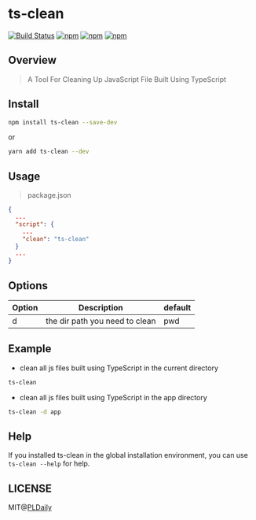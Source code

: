 # ts-clean

[![Build Status](https://travis-ci.org/PLDaily/ts-clean.svg?branch=master)](https://travis-ci.org/PLDaily/ts-clean)
[![npm](https://img.shields.io/npm/v/ts-clean.svg)](https://www.npmjs.com/package/ts-clean)
[![npm](https://img.shields.io/npm/dt/ts-clean.svg)](https://www.npmjs.com/package/ts-clean)
[![npm](https://img.shields.io/npm/l/ts-clean.svg)](https://www.npmjs.com/package/ts-clean)

## Overview

> A Tool For Cleaning Up JavaScript File Built Using TypeScript

## Install

```sh
npm install ts-clean --save-dev
```

or

```sh
yarn add ts-clean --dev
```

## Usage

> package.json

```json
{
  ...
  "script": {
    ...
    "clean": "ts-clean"
  }
  ...
}
```

## Options

| Option  | Description                                                 | default     |
| ------- | ----------------------------------------------------------- | ----------- |
| d       | the dir path you need to clean                              |     pwd     |

## Example

- clean all js files built using TypeScript in the current directory

```sh
ts-clean
```

- clean all js files built using TypeScript in the app directory

```sh
ts-clean -d app
```

## Help

If you installed ts-clean in the global installation environment, you can use `ts-clean --help` for help.

## LICENSE

MIT@[PLDaily](https://github.com/PLDaily)
